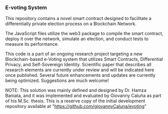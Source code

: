 

### E-voting System

This repository contains a novel smart contract designed to facilitate a differentially private election process on a Blockchain Network.

The JavaScript files utilize the web3 package to compile the smart contract, deploy it over the network, simulate an election, and conduct tests to measure its performance.

This code is a part of an ongoing research project targeting a new Blockchain-based e-Voting system that utilizes Smart Contracts, Differential Privacy, and Self-Sovereign Identity. Scientific paper that describes all research elements are currently under review and will be indicated here once published. Several future enhancements and updates are currently being optimized. Suggestions are much welcome!

NOTE: This solution was mainly defined and designed by Dr. Hamza Baniata, and it was implemented and evaluated by Giovanny Caluña as part of his M.Sc. thesis. This is a reserve copy of the initial development repository available at "https://github.com/giovannyCaluna/evoting"   